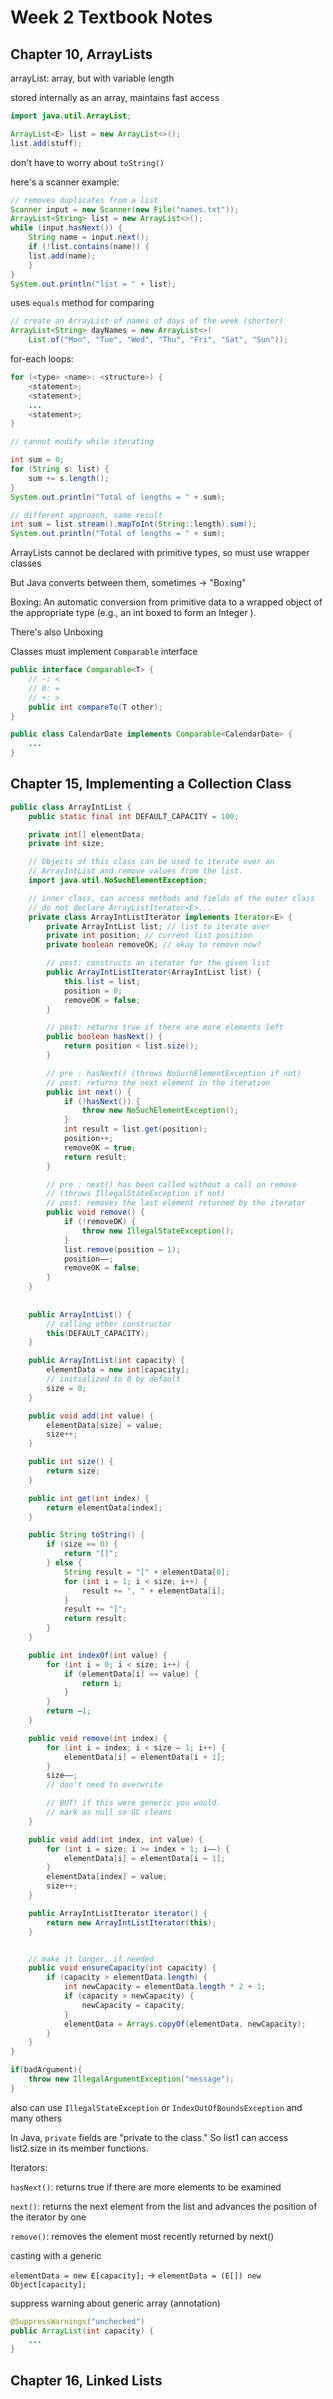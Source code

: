 # Week 2 Textbook Notes

## Chapter 10, ArrayLists

arrayList: array, but with variable length

stored internally as an array, maintains fast access

```java
import java.util.ArrayList;
```

```java
ArrayList<E> list = new ArrayList<>();
list.add(stuff);
```

don't have to worry about `toString()`

here's a scanner example:
```java
// removes duplicates from a list
Scanner input = new Scanner(new File("names.txt"));
ArrayList<String> list = new ArrayList<>();
while (input.hasNext()) {
    String name = input.next();
    if (!list.contains(name)) {
    list.add(name);
    }
}
System.out.println("list = " + list);
```

uses `equals` method for comparing

```java
// create an ArrayList of names of days of the week (shorter)
ArrayList<String> dayNames = new ArrayList<>(
    List.of("Mon", "Tue", "Wed", "Thu", "Fri", "Sat", "Sun"));
 ```

for-each loops:

```java
for (<type> <name>: <structure>) {
    <statement>;
    <statement>;
    ...
    <statement>;
}

// cannot modify while iterating

int sum = 0;
for (String s: list) {
    sum += s.length();
}
System.out.println("Total of lengths = " + sum);

// different approach, same result
int sum = list.stream().mapToInt(String::length).sum();
System.out.println("Total of lengths = " + sum);
```

ArrayLists cannot be declared with primitive types, so must use wrapper classes

But Java converts between them, sometimes -> "Boxing"

Boxing:
An automatic conversion from primitive data to a
wrapped object of the appropriate type (e.g., an int
boxed to form an Integer ).

There's also Unboxing

Classes must implement `Comparable` interface

```java
public interface Comparable<T> {
    // -: <
    // 0: =
    // +: >
    public int compareTo(T other);
}

public class CalendarDate implements Comparable<CalendarDate> {
    ...
}
```

## Chapter 15, Implementing a Collection Class

```java
public class ArrayIntList {
    public static final int DEFAULT_CAPACITY = 100;

    private int[] elementData;
    private int size;

    // Objects of this class can be used to iterate over an
    // ArrayIntList and remove values from the list.
    import java.util.NoSuchElementException;

    // inner class, can access methods and fields of the outer class
    // do not declare ArrayListIterator<E>...
    private class ArrayIntListIterator implements Iterator<E> {
        private ArrayIntList list; // list to iterate over
        private int position; // current list position
        private boolean removeOK; // okay to remove now?

        // post: constructs an iterator for the given list
        public ArrayIntListIterator(ArrayIntList list) {
            this.list = list;
            position = 0;
            removeOK = false;
        }

        // post: returns true if there are more elements left
        public boolean hasNext() {
            return position < list.size();
        }

        // pre : hasNext() (throws NoSuchElementException if not)
        // post: returns the next element in the iteration
        public int next() {
            if (!hasNext()) {
                throw new NoSuchElementException();
            }
            int result = list.get(position);
            position++;
            removeOK = true;
            return result;
        }

        // pre : next() has been called without a call on remove
        // (throws IllegalStateException if not)
        // post: removes the last element returned by the iterator
        public void remove() {
            if (!removeOK) {
                throw new IllegalStateException();
            }
            list.remove(position – 1);
            position––;
            removeOK = false;
        }
    }
    
    
    public ArrayIntList() {
        // calling other constructor
        this(DEFAULT_CAPACITY);
    }

    public ArrayIntList(int capacity) {
        elementData = new int[capacity];
        // initialized to 0 by default
        size = 0;
    }

    public void add(int value) {
        elementData[size] = value;
        size++;
    }

    public int size() {
        return size;
    }

    public int get(int index) {
        return elementData[index];
    }

    public String toString() {
        if (size == 0) {
            return "[]";
        } else {
            String result = "[" + elementData[0];
            for (int i = 1; i < size; i++) {
                result += ", " + elementData[i];
            }
            result += "]";
            return result;
        }
    }

    public int indexOf(int value) {
        for (int i = 0; i < size; i++) {
            if (elementData[i] == value) {
                return i;
            }
        }
        return –1;
    }

    public void remove(int index) {
        for (int i = index; i < size – 1; i++) {
            elementData[i] = elementData[i + 1];
        }
        size––;
        // don't need to overwrite

        // BUT! if this were generic you would.
        // mark as null so GC cleans
    }

    public void add(int index, int value) {
        for (int i = size; i >= index + 1; i––) {
            elementData[i] = elementData[i – 1];
        }
        elementData[index] = value;
        size++;
    }

    public ArrayIntListIterator iterator() {
        return new ArrayIntListIterator(this);
    }


    // make it longer, if needed
    public void ensureCapacity(int capacity) {
        if (capacity > elementData.length) {
            int newCapacity = elementData.length * 2 + 1;
            if (capacity > newCapacity) {
                newCapacity = capacity;
            }
            elementData = Arrays.copyOf(elementData, newCapacity);
        }
    }
}
```

```java
if(badArgument){
    throw new IllegalArgumentException("message");
}
```

also can use `IllegalStateException` or `IndexOutOfBoundsException` and many others

In Java, `private` fields are "private to the class." So list1 can access list2.size in its member functions.

Iterators:

`hasNext()`: returns true if there are more elements to be
examined

`next()`: returns the next element from the list and
advances the position of the iterator by one

`remove()`: removes the element most recently returned by
next()

casting with a generic

`elementData = new E[capacity];` -> `elementData = (E[]) new Object[capacity];`

suppress warning about generic array (annotation)

```java
@SuppressWarnings("unchecked")
public ArrayList(int capacity) {
    ...
}
```

## Chapter 16, Linked Lists

